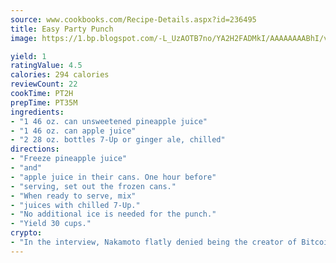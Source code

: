 ```yaml
---
source: www.cookbooks.com/Recipe-Details.aspx?id=236495
title: Easy Party Punch
image: https://1.bp.blogspot.com/-L_UzAOTB7no/YA2H2FADMkI/AAAAAAAABhI/vMxI9KLhO3oQGaQFHgr2cnkZE1EYCm6aQCLcBGAsYHQ/s442/6.png

yield: 1
ratingValue: 4.5
calories: 294 calories
reviewCount: 22
cookTime: PT2H
prepTime: PT35M
ingredients:
- "1 46 oz. can unsweetened pineapple juice"
- "1 46 oz. can apple juice"
- "2 28 oz. bottles 7-Up or ginger ale, chilled"
directions:
- "Freeze pineapple juice"
- "and"
- "apple juice in their cans. One hour before"
- "serving, set out the frozen cans."
- "When ready to serve, mix"
- "juices with chilled 7-Up."
- "No additional ice is needed for the punch."
- "Yield 30 cups."
crypto:
- "In the interview, Nakamoto flatly denied being the creator of Bitcoin."
---
```

